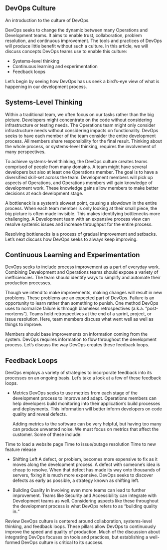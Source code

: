 ## DevOps Culture

An introduction to the culture of DevOps.

DevOps seeks to change the dynamic between many Operations and Development teams. It aims to enable trust, collaboration, problem resolution, and continuous improvement. The tools and practices of DevOps will produce little benefit without such a culture. In this article, we will discuss concepts DevOps teams use to enable this culture:

- Systems-level thinking
- Continuous learning and experimentation
- Feedback loops

Let’s begin by seeing how DevOps has us seek a bird’s-eye view of what is happening in our development process.

## Systems-Level Thinking

Within a traditional team, we often focus on our tasks rather than the big picture. Developers might concentrate on the code without considering infrastructure or testing needs. The Operations team might only consider infrastructure needs without considering impacts on functionality. DevOps seeks to have each member of the team consider the entire development process. All members share responsibility for the final result. Thinking about the whole process, or systems-level thinking, requires the involvement of many perspectives.

To achieve systems-level thinking, the DevOps culture creates teams comprised of people from many domains. A team might have several developers but also at least one Operations member. The goal is to have a diversified skill-set across the team. Development members will pick up aspects of Operations, and Operations members will gain knowledge of development work. These knowledge gains allow members to make better decisions at each development stage.

A bottleneck is a system’s slowest point, causing a slowdown in the entire process. When each team member is only looking at their small piece, the big picture is often made invisible. This makes identifying bottlenecks more challenging. A Development team with an expansive process view can resolve systemic issues and increase throughput for the entire process.

Resolving bottlenecks is a process of gradual improvement and setbacks. Let’s next discuss how DevOps seeks to always keep improving.

## Continuous Learning and Experimentation

DevOps seeks to include process improvement as a part of everyday work. Combining Development and Operations teams should expose a variety of inefficiencies. The team should identify ways to simplify and automate their production processes.

Though we intend to make improvements, making changes will result in new problems. These problems are an expected part of DevOps. Failure is an opportunity to learn rather than something to punish. One method DevOps uses to normalize failure is through blameless retrospectives (a.k.a. “post-mortems”). Teams hold retrospectives at the end of a sprint, project, or issue resolution. Here, team members discuss what went well as well as things to improve.

Members should base improvements on information coming from the system. DevOps requires information to flow throughout the development process. Let’s discuss the way DevOps creates these feedback loops.

## Feedback Loops

DevOps employs a variety of strategies to incorporate feedback into its processes on an ongoing basis. Let’s take a look at a few of these feedback loops.

- Metrics
  DevOps seeks to use metrics from each stage of the development process to improve and adapt. Operations members can help developers build monitoring into their application’s build processes and deployments. This information will better inform developers on code quality and reveal defects.

  Adding metrics to the software can be very helpful, but having too many can produce unwanted noise. We must focus on metrics that affect the customer. Some of these include:

Time to load a website page
Time to issue/outage resolution
Time to new feature release

- Shifting Left
  A defect, or problem, becomes more expensive to fix as it moves along the development process. A defect with someone’s idea is cheap to resolve. When that defect has made its way onto thousands of servers, fixing it is much more expensive. DevOps seeks to discover defects as early as possible, a strategy known as shifting left.

- Building Quality In
  Involving even more teams can lead to further improvement. Teams like Security and Accessibility can integrate with Development teams as well. Considering aspects like these throughout the development process is what DevOps refers to as “building quality in.“

Review
DevOps culture is centered around collaboration, systems-level thinking, and feedback loops. These pillars allow DevOps to continuously improve the speed and quality of production. Much of the discussion about integrating DevOps focuses on tools and practices, but establishing a well-formed DevOps culture is critical to its success.
